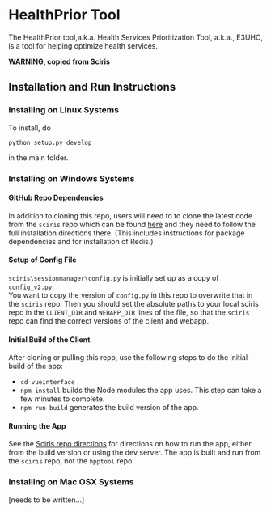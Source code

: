 # HealthPrior Tool

The HealthPrior tool,a.k.a. Health Services Prioritization Tool, a.k.a., E3UHC, is a tool for helping optimize health services.

**WARNING, copied from Sciris**


## Installation and Run Instructions

### Installing on Linux Systems

To install, do

`python setup.py develop`

in the main folder.









### Installing on Windows Systems

#### GitHub Repo Dependencies

In addition to cloning this repo, users will need to to clone the latest
code from the `sciris` repo which can be found
[here](https://github.com/optimamodel/sciris) and they need to follow
the full installation directions there.  (This includes instructions for
package dependencies and for installation of Redis.)

#### Setup of Config File

`sciris\sessionmanager\config.py` is initially set up as a copy of `config_v2.py`.  
You want to copy the version of `config.py` in this repo to overwrite that in
the `sciris` repo.  Then you should set the absolute paths to your local sciris
repo in the `CLIENT_DIR` and `WEBAPP_DIR` lines of the file, so that the `sciris`
repo can find the correct versions of the client and webapp.

#### Initial Build of the Client

After cloning or pulling this repo, use the following steps to do the
initial build of the app:
* `cd vueinterface`
* `npm install` builds the Node modules the app uses.  This step can take
a few minutes to complete.
* `npm run build` generates the build version of the app.

#### Running the App

See the [Sciris repo directions](https://github.com/optimamodel/sciris) for
directions on how to run the app, either from the build version or using
the dev server.  The app is built and run from the `sciris` repo, not the
`hpptool` repo.

### Installing on Mac OSX Systems

[needs to be written...]

